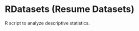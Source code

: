 RDatasets (Resume Datasets)
===========================

R script to analyze descriptive statistics.